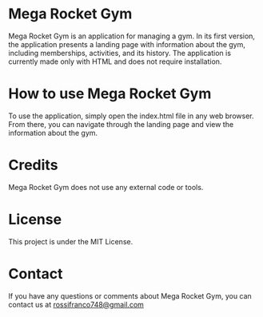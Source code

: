 
# Mega Rocket Gym

Mega Rocket Gym is an application for managing a gym. In its first version, the application presents a landing page with information about the gym, including memberships, activities, and its history. The application is currently made only with HTML and does not require installation.

# How to use Mega Rocket Gym

To use the application, simply open the index.html file in any web browser. From there, you can navigate through the landing page and view the information about the gym.

# Credits

Mega Rocket Gym does not use any external code or tools.

# License

This project is under the MIT License.

# Contact
If you have any questions or comments about Mega Rocket Gym, you can contact us at rossifranco748@gmail.com